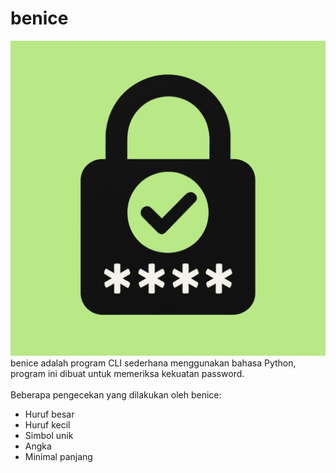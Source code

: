 # benice
![logo](images/logo.png)
benice adalah program CLI sederhana menggunakan bahasa Python, program ini dibuat untuk memeriksa kekuatan password.
<br>
<br>
Beberapa pengecekan yang dilakukan oleh benice:
- Huruf besar
- Huruf kecil 
- Simbol unik 
- Angka 
- Minimal panjang
